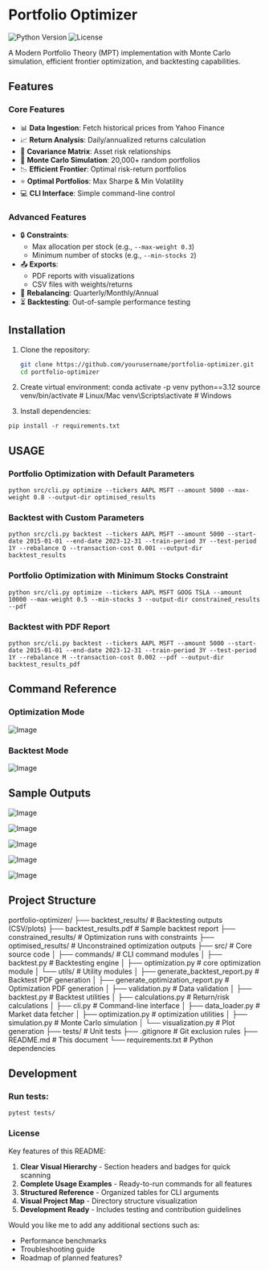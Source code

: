 # Portfolio Optimizer

![Python Version](https://img.shields.io/badge/python-3.8%2B-blue)
![License](https://img.shields.io/badge/license-MIT-green)

A Modern Portfolio Theory (MPT) implementation with Monte Carlo simulation, efficient frontier optimization, and backtesting capabilities.

## Features

### Core Features

- 📊 **Data Ingestion**: Fetch historical prices from Yahoo Finance
- 📈 **Return Analysis**: Daily/annualized returns calculation
- 🔄 **Covariance Matrix**: Asset risk relationships
- 🎲 **Monte Carlo Simulation**: 20,000+ random portfolios
- 📉 **Efficient Frontier**: Optimal risk-return portfolios
- ⭐ **Optimal Portfolios**: Max Sharpe & Min Volatility
- 💻 **CLI Interface**: Simple command-line control

### Advanced Features

- 🔒 **Constraints**:
  - Max allocation per stock (e.g., `--max-weight 0.3`)
  - Minimum number of stocks (e.g., `--min-stocks 2`)
- 📤 **Exports**:
  - PDF reports with visualizations
  - CSV files with weights/returns
- 🔄 **Rebalancing**: Quarterly/Monthly/Annual
- ⏳ **Backtesting**: Out-of-sample performance testing

## Installation

1. Clone the repository:

   ```bash
   git clone https://github.com/yourusername/portfolio-optimizer.git
   cd portfolio-optimizer

   ```

2. Create virtual environment:
   conda activate -p venv python==3.12
   source venv/bin/activate # Linux/Mac
   venv\Scripts\activate # Windows

3. Install dependencies:

```
pip install -r requirements.txt

```

## USAGE

### Portfolio Optimization with Default Parameters

```
python src/cli.py optimize --tickers AAPL MSFT --amount 5000 --max-weight 0.8 --output-dir optimised_results
```

### Backtest with Custom Parameters

```
python src/cli.py backtest --tickers AAPL MSFT --amount 5000 --start-date 2015-01-01 --end-date 2023-12-31 --train-period 3Y --test-period 1Y --rebalance Q --transaction-cost 0.001 --output-dir backtest_results
```

### Portfolio Optimization with Minimum Stocks Constraint

```
python src/cli.py optimize --tickers AAPL MSFT GOOG TSLA --amount 10000 --max-weight 0.5 --min-stocks 3 --output-dir constrained_results --pdf
```

### Backtest with PDF Report

```
python src/cli.py backtest --tickers AAPL MSFT --amount 5000 --start-date 2015-01-01 --end-date 2023-12-31 --train-period 3Y --test-period 1Y --rebalance M --transaction-cost 0.002 --pdf --output-dir backtest_results_pdf
```

## Command Reference

### Optimization Mode

![Image](https://github.com/user-attachments/assets/a6eb9cb2-6473-45b0-a240-e378b6704800)

### Backtest Mode

![Image](https://github.com/user-attachments/assets/4d934aff-d731-4580-bb6f-82682357fb0a)

## Sample Outputs

![Image](https://github.com/user-attachments/assets/9a521bee-296e-4748-9841-d43f5ae20b35)

![Image](https://github.com/user-attachments/assets/431e9536-b713-4cdd-b98a-a92d7b964215)

![Image](https://github.com/user-attachments/assets/9a6d669a-5034-4687-8531-98f5d5fd60fd)

![Image](https://github.com/user-attachments/assets/759157e4-ff0c-4741-b780-7ce098d0b413)

![Image](https://github.com/user-attachments/assets/d56be76c-7043-410f-a6f9-dbf48b8a738c)

## Project Structure

portfolio-optimizer/
├── backtest_results/ # Backtesting outputs (CSV/plots)
├── backtest_results.pdf # Sample backtest report
├── constrained_results/ # Optimization runs with constraints
├── optimised_results/ # Unconstrained optimization outputs
├── src/ # Core source code
│ ├── commands/ # CLI command modules
│ ├── backtest.py # Backtesting engine
│ ├── optimization.py # core optimization module
│ └── utils/ # Utility modules
│ ├── generate_backtest_report.py # Backtest PDF generation
│ ├── generate_optimization_report.py # Optimization PDF generation
│ ├── validation.py # Data validation
│ ├── backtest.py # Backtest utilities
│ ├── calculations.py # Return/risk calculations
│ ├── cli.py # Command-line interface
│ ├── data_loader.py # Market data fetcher
│ ├── optimization.py # optimization utilities
│ ├── simulation.py # Monte Carlo simulation
│ └── visualization.py # Plot generation
├── tests/ # Unit tests
├── .gitignore # Git exclusion rules
├── README.md # This document
└── requirements.txt # Python dependencies

## Development

### Run tests:

```
pytest tests/

```

### License

Key features of this README:

1. **Clear Visual Hierarchy** - Section headers and badges for quick scanning
2. **Complete Usage Examples** - Ready-to-run commands for all features
3. **Structured Reference** - Organized tables for CLI arguments
4. **Visual Project Map** - Directory structure visualization
5. **Development Ready** - Includes testing and contribution guidelines

Would you like me to add any additional sections such as:

- Performance benchmarks
- Troubleshooting guide
- Roadmap of planned features?
